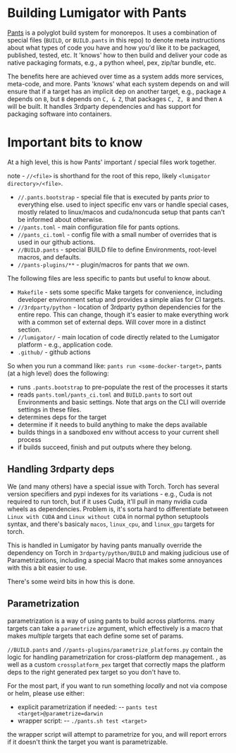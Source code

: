 # Building Lumigator with Pants

[Pants](https://www.pantsbuild.org/) is a polyglot build system for monorepos. It uses a combination of special
files (`BUILD`, or `BUILD.pants` in this repo) to denote meta instructions about what types of code you have and
how you'd like it to be packaged, published, tested, etc. It 'knows' how to then build and deliver your code
as native packaging formats, e.g., a python wheel, pex, zip/tar bundle, etc.

The benefits here are achieved over time as a system adds more services, meta-code, and more. Pants 'knows' what each system depends on
and will ensure that if a target has an implicit dep on another target, e.g., package `A` depends on `B`, but `B` depends on `C, & Z`, that packages `C, Z, B` and then `A`
will be built. It handles 3rdparty dependencies and has support for packaging software into containers.

# Important bits to know
At a high level, this is how Pants' important / special files work together.

note - `//<file>` is shorthand for the root of this repo, likely `<lumigator directory>/<file>`.

- `//.pants.bootstrap` - special file that is executed by pants *prior* to everything else. used to inject specific env vars or handle
special cases, mostly related to linux/macos and cuda/noncuda setup that pants can't be informed about otherwise.
- `//pants.toml` - main configuration file for pants options.
- `//pants_ci.toml` - config file with a small number of overrides that is used in our github actions.
- `//BUILD.pants` - special BUILD file to define Environments, root-level macros, and defaults.
- `//pants-plugins/**` - plugin/macros for pants that _we_ own.

The following files are less specific to pants but useful to know about.

- `Makefile` - sets some specific Make targets for convenience, including developer environment setup and provides a simple alias for CI targets.
- `//3rdparty/python` - location of 3rdparty python dependencies for the entire repo. This can change, though it's easier to make everything
work with a common set of external deps. Will cover more in a distinct section.
- `//lumigator/` - main location of code directly related to the Lumigator platform - e.g., application code.
- `.github/` - github actions

So when you run a command like: `pants run <some-docker-target>`, pants (at a high level) does the following:

- runs `.pants.bootstrap` to pre-populate the rest of the processes it starts
- reads `pants.toml/pants_ci.toml` and `BUILD.pants` to sort out Environments and basic settings. Note that args on the CLI will override settings in these files.
- determines deps for the target
- determine if it needs to build anything to make the deps available
- builds things in a sandboxed env without access to your current shell process
- if builds succeed, finish and put outputs where they belong.



## Handling 3rdparty deps

We (and many others) have a special issue with Torch. Torch has several version specifiers and pypi indexes for its variations -
e.g., Cuda is not required to run torch, but if it uses Cuda, it'll pull in many nvidia cuda wheels as dependencies. Problem is,
it's sorta hard to differentiate between `Linux with CUDA` and `Linux without CUDA` in normal python setuptools syntax, and there's basicaly `macos`, `linux_cpu`, and `linux_gpu`
targets for torch.

This is handled in Lumigator by having pants manually override the dependency on Torch in `3rdparty/python/BUILD` and making judicious use of Parametrizations,
including a special Macro that makes some annoyances with this a bit easier to use.

There's some weird bits in how this is done.



## Parametrization

parametrization is a way of using pants to build across platforms. many targets can take a `parametrize` argument, which effectively is a macro
that makes *multiple* targets that each define some set of params.


`//BUILD.pants` and `//pants-plugins/parametrize_platforms.py` contain the logic for handling parametrization for cross-platform dep management.
, as well as a custom `crossplatform_pex` target that correctly maps the platform deps to the right generated pex target so you don't have to.

For the most part, if you want to run something _locally_ and not via compose or helm, please use either:

- explicit parametrization if needed:
--  `pants test <target>@parametrize=darwin`
- wrapper script:
--  `./pants.sh test <target>`

the wrapper script will attempt to parametrize for you, and will report errors if it doesn't think the target you want is parametrizable.
